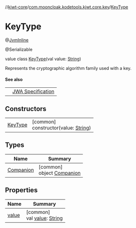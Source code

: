 //[kjwt-core](../../../index.md)/[com.mooncloak.kodetools.kjwt.core.key](../index.md)/[KeyType](index.md)

# KeyType

@[JvmInline](https://kotlinlang.org/api/latest/jvm/stdlib/kotlin.jvm/-jvm-inline/index.html)

@Serializable

value class [KeyType](index.md)(val value: [String](https://kotlinlang.org/api/latest/jvm/stdlib/kotlin/-string/index.html))

Represents the cryptographic algorithm family used with a key.

#### See also

| | |
|---|---|
|  | [JWA Specification](https://datatracker.ietf.org/doc/html/rfc7518#section-6) |

## Constructors

| | |
|---|---|
| [KeyType](-key-type.md) | [common]<br>constructor(value: [String](https://kotlinlang.org/api/latest/jvm/stdlib/kotlin/-string/index.html)) |

## Types

| Name | Summary |
|---|---|
| [Companion](-companion/index.md) | [common]<br>object [Companion](-companion/index.md) |

## Properties

| Name | Summary |
|---|---|
| [value](value.md) | [common]<br>val [value](value.md): [String](https://kotlinlang.org/api/latest/jvm/stdlib/kotlin/-string/index.html) |
